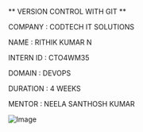 ** VERSION CONTROL WITH GIT **

COMPANY : CODTECH IT SOLUTIONS

NAME : RITHIK KUMAR N

INTERN ID : CTO4WM35

DOMAIN : DEVOPS

DURATION : 4 WEEKS

MENTOR : NEELA SANTHOSH KUMAR

![Image](https://github.com/user-attachments/assets/754d2b00-ecad-4e13-8d90-909f46e59d69)
